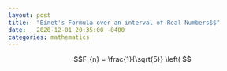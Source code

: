 ```yaml
---
layout: post
title:  "Binet's Formula over an interval of Real Numbers$$"
date:   2020-12-01 20:35:00 -0400
categories: mathematics
---
```


$$F_{n} = \frac{1}{\sqrt{5}} \left( $$
